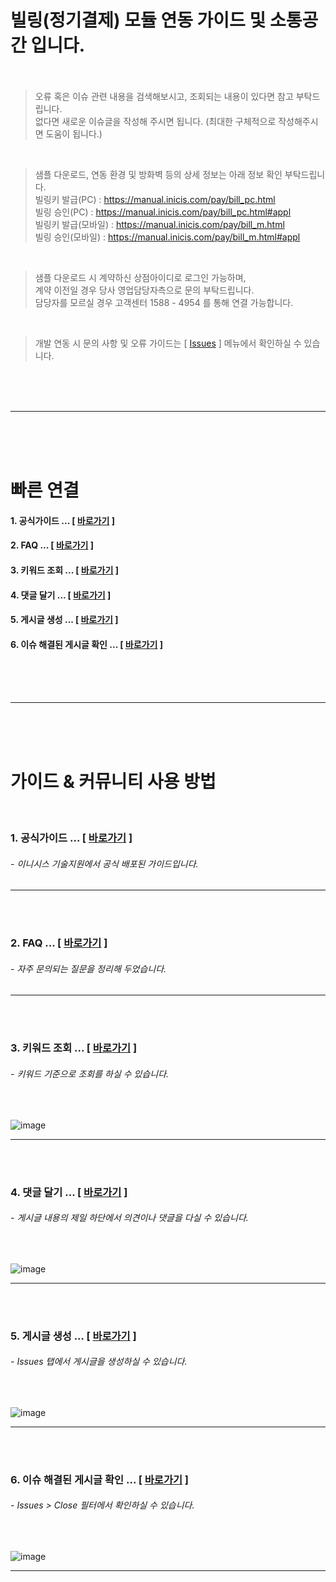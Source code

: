 # 빌링(정기결제) 모듈 연동 가이드 및 소통공간 입니다. <br><br>

> 오류 혹은 이슈 관련 내용을 검색해보시고, 조회되는 내용이 있다면 참고 부탁드립니다. <br>
  없다면 새로운 이슈글을 작성해 주시면 됩니다. (최대한 구체적으로 작성해주시면 도움이 됩니다.)
  
<br>

> 샘플 다운로드, 연동 환경 및 방화벽 등의 상세 정보는 아래 정보 확인 부탁드립니다. <br>
  빌링키 발급(PC) : https://manual.inicis.com/pay/bill_pc.html <br>
  빌링 승인(PC) : https://manual.inicis.com/pay/bill_pc.html#appl <br>
  빌링키 발급(모바일) : https://manual.inicis.com/pay/bill_m.html <br>
  빌링 승인(모바일) : https://manual.inicis.com/pay/bill_m.html#appl
  
<br>

> 샘플 다운로드 시 계약하신 상점아이디로 로그인 가능하며, <br>
  계약 이전일 경우 당사 영업담당자측으로 문의 부탁드립니다. <br>
  담당자를 모르실 경우 고객센터 1588 - 4954 를 통해 연결 가능합니다.
  
<br>

> 개발 연동 시 문의 사항 및 오류 가이드는 [ [Issues](https://github.com/kginicis-ts/INICIS_Billing/issues) ] 메뉴에서 확인하실 수 있습니다.

<br><br><br>
<hr>
<br><br><br>

# 빠른 연결
#### 1. 공식가이드 ... [ [바로가기](https://github.com/kginicis-ts/INICIS_Billing/issues?q=is%3Aopen+is%3Aissue+label%3A%EA%B3%B5%EC%8B%9D%EA%B0%80%EC%9D%B4%EB%93%9C) ]
#### 2. FAQ ... [ [바로가기](https://github.com/kginicis-ts/INICIS_Billing/labels/FAQ) ]
#### 3. 키워드 조회 ... [ [바로가기](https://github.com/kginicis-ts/INICIS_Billing/issues?q=is%3Aopen+is%3Aissue+%EA%B8%88%EC%95%A1) ] 
#### 4. 댓글 달기 ... [ [바로가기](https://github.com/kginicis-ts/INICIS_Billing/issues) ]
#### 5. 게시글 생성 ... [ [바로가기](https://github.com/kginicis-ts/INICIS_Billing/issues/new) ]
#### 6. 이슈 해결된 게시글 확인 ... [ [바로가기](https://github.com/kginicis-ts/INICIS_Billing/issues?q=is%3Aissue+is%3Aclosed) ]


<br><br><br>
<hr>
<br><br><br>


# 가이드 & 커뮤니티 사용 방법

<br>

### 1. 공식가이드 ... [ [바로가기](https://github.com/kginicis-ts/INICIS_Billing/issues?q=is%3Aopen+is%3Aissue+label%3A%EA%B3%B5%EC%8B%9D%EA%B0%80%EC%9D%B4%EB%93%9C) ]
<h6> - 이니시스 기술지원에서 공식 배포된 가이드입니다.  </h6> 
<hr><br><br>

### 2. FAQ ... [ [바로가기](https://github.com/kginicis-ts/INICIS_Billing/labels/FAQ) ]
<h6> - 자주 문의되는 질문을 정리해 두었습니다. </h6> 
<hr><br><br>

### 3. 키워드 조회 ... [ [바로가기](https://github.com/kginicis-ts/INICIS_Billing/issues?q=is%3Aopen+is%3Aissue+%EA%B8%88%EC%95%A1) ] 
<h6> - 키워드 기준으로 조회를 하실 수 있습니다. </h6> 
<br>

![image](https://user-images.githubusercontent.com/100749490/194199388-7d788cd2-b7b0-498a-87ab-e5f16543156a.png)

<hr><br><br>

### 4. 댓글 달기 ... [ [바로가기](https://github.com/ts-inicis/INICIS_Billing/issues) ]
<h6> - 게시글 내용의 제일 하단에서 의견이나 댓글을 다실 수 있습니다. </h6> 
<br>

![image](https://user-images.githubusercontent.com/100749490/176360575-36ad0f5d-508f-4332-9add-438ea35eaa98.png)

<hr><br><br>


### 5. 게시글 생성 ... [ [바로가기](https://github.com/ts-inicis/INICIS_Billing/issues/new) ]
<h6> - Issues 탭에서 게시글을 생성하실 수 있습니다. </h6> 
<br>

![image](https://user-images.githubusercontent.com/100749490/176362444-349998d7-9c7f-4f61-820d-68394b5e3efd.png)

<hr><br><br>


### 6. 이슈 해결된 게시글 확인 ... [ [바로가기](https://github.com/kginicis-ts/INICIS_Billing/issues?q=is%3Aissue+is%3Aclosed) ]
<h6> - Issues > Close 필터에서 확인하실 수 있습니다. </h6> 
<br>

![image](https://user-images.githubusercontent.com/100749490/176368718-f614ea2b-f67e-40d4-964c-3ab9e20bba09.png)

<hr><br><br>

